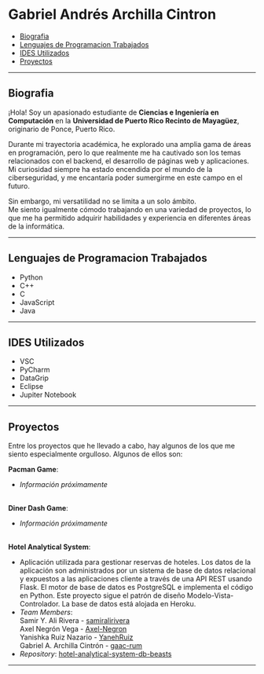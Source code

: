 # Gabriel Andrés Archilla Cintron
- [Biografia](#biografia)
- [Lenguajes de Programacion Trabajados](#lenguajes-de-programacion-trabajados)
- [IDES Utilizados](#ides-utilizados)
- [Proyectos](#proyectos)
---
## Biografia
¡Hola! Soy un apasionado estudiante de **Ciencias e Ingeniería en Computación** en la **Universidad de Puerto Rico Recinto de Mayagüez**, originario de Ponce, Puerto Rico.<br>

Durante mi trayectoria académica, he explorado una amplia gama de áreas en programación, pero lo que realmente me ha cautivado son los temas relacionados con el backend, el desarrollo de páginas web y aplicaciones.<br> Mi curiosidad siempre ha estado encendida por el mundo de la ciberseguridad, y me encantaría poder sumergirme en este campo en el futuro.

Sin embargo, mi versatilidad no se limita a un solo ámbito.<br> Me siento igualmente cómodo trabajando en una variedad de proyectos, lo que me ha permitido adquirir habilidades y experiencia en diferentes áreas de la informática.

---

## Lenguajes de Programacion Trabajados
- Python
- C++
- C
- JavaScript
- Java

---

## IDES Utilizados
- VSC
- PyCharm
- DataGrip
- Eclipse
- Jupiter Notebook

---

## Proyectos
Entre los proyectos que he llevado a cabo, hay algunos de los que me siento especialmente orgulloso. Algunos de ellos son:

**Pacman Game**:
- *Información próximamente*<br><br>

**Diner Dash Game**:
- *Información próximamente*<br><br>

**Hotel Analytical System**:
- Aplicación utilizada para gestionar reservas de hoteles. Los datos de la aplicación son administrados por un sistema de base de datos relacional y expuestos a las aplicaciones cliente a través de una API REST usando Flask. El motor de base de datos es PostgreSQL e implementa el código en Python. Este proyecto sigue el patrón de diseño Modelo-Vista-Controlador. La base de datos está alojada en Heroku.
- *Team Members*:<br>
Samir Y. Ali Rivera - [samiralirivera](https://github.com/samiralirivera)<br>
Axel Negrón Vega - [Axel-Negron](https://github.com/Axel-Negron)<br> 
Yanishka Ruiz Nazario - [YanehRuiz](https://github.com/YanehRuiz)<br> 
Gabriel A. Archilla Cintrón - [gaac-rum](https://github.com/gaac-rum)<br>
- *Repository*: [hotel-analytical-system-db-beasts](https://github.com/CIIC4060-ICOM5016-SPRING-2024/hotel-analytical-system-db-beasts)<br>

---
